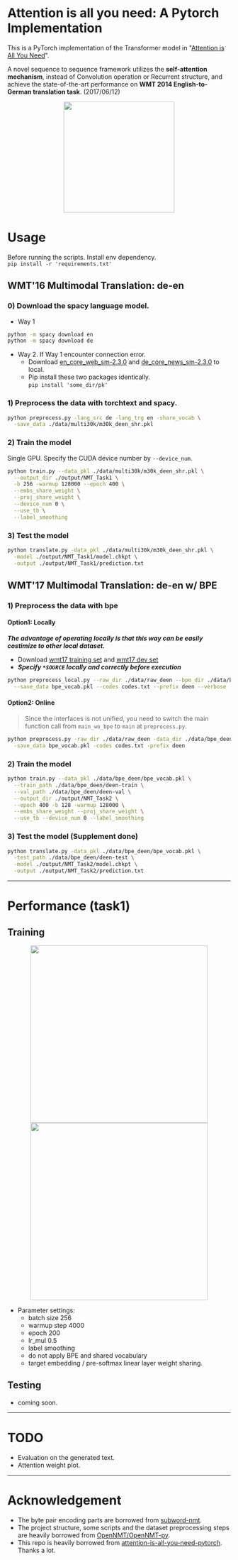 # Attention is all you need: A Pytorch Implementation

This is a PyTorch implementation of the Transformer model in "[Attention is All You Need](https://arxiv.org/abs/1706.03762)". 


A novel sequence to sequence framework utilizes the **self-attention mechanism**, instead of Convolution operation or Recurrent structure, and achieve the state-of-the-art performance on **WMT 2014 English-to-German translation task**. (2017/06/12)


<p align="center">
<img src="http://imgur.com/1krF2R6.png" width="250">
</p>


# Usage
Before running the scripts. Install env dependency. \
```pip install -r 'requirements.txt'```

## WMT'16 Multimodal Translation: de-en
### 0) Download the spacy language model.
- Way 1
```bash
python -m spacy download en
python -m spacy download de
```
- Way 2. If Way 1 encounter connection error.
  - Download [en_core_web_sm-2.3.0](https://github.com/explosion/spacy-models/releases/download/en_core_web_sm-2.3.0/en_core_web_sm-2.3.0.tar.gz) and [de_core_news_sm-2.3.0](https://github.com/explosion/spacy-models/releases/download/en_core_web_sm-2.3.0/en_core_web_sm-2.3.0.tar.gz) to local.
  - Pip install these two packages identically. \
  ```pip install 'some_dir/pk'```

### 1) Preprocess the data with torchtext and spacy.
```bash
python preprocess.py -lang_src de -lang_trg en -share_vocab \
  -save_data ./data/multi30k/m30k_deen_shr.pkl
```

### 2) Train the model
Single GPU. Specify the CUDA device number by ```--device_num```.
```bash
python train.py --data_pkl ./data/multi30k/m30k_deen_shr.pkl \
  --output_dir ./output/NMT_Task1 \
  -b 256 -warmup 128000 --epoch 400 \
  --embs_share_weight \
  --proj_share_weight \
  --device_num 0 \
  --use_tb \
  --label_smoothing
```

### 3) Test the model
```bash
python translate.py -data_pkl ./data/multi30k/m30k_deen_shr.pkl \
  -model ./output/NMT_Task1/model.chkpt \
  -output ./output/NMT_Task1/prediction.txt
```

## WMT'17 Multimodal Translation: de-en w/ BPE
### 1) Preprocess the data with bpe
#### Option1: Locally
***The advantage of operating locally is that this way can be easily costimize to other local dataset.***
- Download [wmt17 training set](http://data.statmt.org/wmt17/translation-task/training-parallel-nc-v12.tgz) and
[wmt17 dev set](http://data.statmt.org/wmt17/translation-task/dev.tgz)
- ***Specify ```*SOURCE``` locally and correctly before execution***
```bash
python preprocess_local.py --raw_dir ./data/raw_deen --bpe_dir ./data/bpe_deen \
  --save_data bpe_vocab.pkl --codes codes.txt --prefix deen --verbose
```

#### Option2: Online
> Since the interfaces is not unified, you need to switch the main function call from `main_wo_bpe` to `main` at ```preprocess.py```.
```bash
python preprocess.py -raw_dir ./data/raw_deen -data_dir ./data/bpe_deen \
  -save_data bpe_vocab.pkl -codes codes.txt -prefix deen
```

### 2) Train the model
```bash
python train.py --data_pkl ./data/bpe_deen/bpe_vocab.pkl \
  --train_path ./data/bpe_deen/deen-train \
  --val_path ./data/bpe_deen/deen-val \
  --output_dir ./output/NMT_Task2 \
  --epoch 400 -b 128 -warmup 128000 \
  --embs_share_weight --proj_share_weight \
  --use_tb --device_num 0 --label_smoothing
```

### 3) Test the model (Supplement done)
```bash
python translate.py -data_pkl ./data/bpe_deen/bpe_vocab.pkl \
  -test_path ./data/bpe_deen/deen-test \
  -model ./output/NMT_Task2/model.chkpt \
  -output ./output/NMT_Task2/prediction.txt
```

---
# Performance (task1)
## Training

<p align="center">
<img src="https://i.imgur.com/S2EVtJx.png" width="400">
<img src="https://i.imgur.com/IZQmUKO.png" width="400">
</p>

- Parameter settings:
  - batch size 256 
  - warmup step 4000 
  - epoch 200 
  - lr_mul 0.5
  - label smoothing 
  - do not apply BPE and shared vocabulary
  - target embedding / pre-softmax linear layer weight sharing. 
 
  
## Testing 
- coming soon.
---
# TODO
  - Evaluation on the generated text.
  - Attention weight plot.
---
# Acknowledgement
- The byte pair encoding parts are borrowed from [subword-nmt](https://github.com/rsennrich/subword-nmt/).
- The project structure, some scripts and the dataset preprocessing steps are heavily borrowed from 
  [OpenNMT/OpenNMT-py](https://github.com/OpenNMT/OpenNMT-py).
- This repo is heavily borrowed from [attention-is-all-you-need-pytorch](https://github.com/jadore801120/attention-is-all-you-need-pytorch).
  Thanks a lot.
